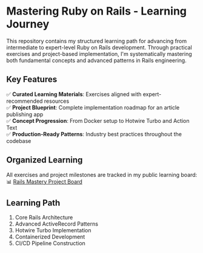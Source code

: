 # Mastering Ruby on Rails - Learning Journey

This repository contains my structured learning path for advancing from intermediate to expert-level Ruby on Rails development. Through practical exercises and project-based implementation, I'm systematically mastering both fundamental concepts and advanced patterns in Rails engineering.

## Key Features
✅ **Curated Learning Materials**: Exercises aligned with expert-recommended resources  
✅ **Project Blueprint**: Complete implementation roadmap for an article publishing app  
✅ **Concept Progression**: From Docker setup to Hotwire Turbo and Action Text  
✅ **Production-Ready Patterns**: Industry best practices throughout the codebase

## Organized Learning
All exercises and project milestones are tracked in my public learning board:  
📊 [Rails Mastery Project Board](https://github.com/users/rsdeus/projects/3)

## Learning Path
1. Core Rails Architecture  
2. Advanced ActiveRecord Patterns  
3. Hotwire Turbo Implementation  
4. Containerized Development  
5. CI/CD Pipeline Construction